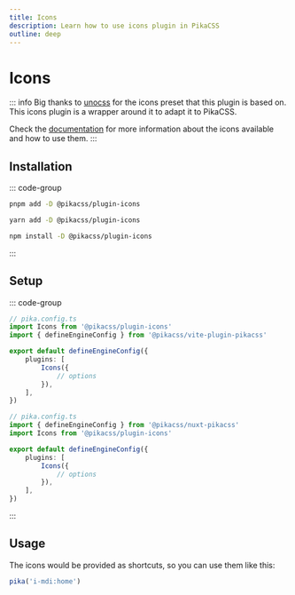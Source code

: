 ```yaml
---
title: Icons
description: Learn how to use icons plugin in PikaCSS
outline: deep
---
```


# Icons

::: info
Big thanks to [unocss](https://github.com/unocss/unocss) for the icons preset that this plugin is based on. This icons plugin is a wrapper around it to adapt it to PikaCSS.

Check the [documentation](https://unocss.dev/presets/icons) for more information about the icons available and how to use them.
:::

## Installation
::: code-group

```bash [pnpm]
pnpm add -D @pikacss/plugin-icons
```

```bash [yarn]
yarn add -D @pikacss/plugin-icons
```

```bash [npm]
npm install -D @pikacss/plugin-icons
```

:::

## Setup

::: code-group

```ts  [Vite Project]
// pika.config.ts
import Icons from '@pikacss/plugin-icons'
import { defineEngineConfig } from '@pikacss/vite-plugin-pikacss'

export default defineEngineConfig({
	plugins: [
		Icons({
			// options
		}),
	],
})
```

```ts  [Nuxt Project]
// pika.config.ts
import { defineEngineConfig } from '@pikacss/nuxt-pikacss'
import Icons from '@pikacss/plugin-icons'

export default defineEngineConfig({
	plugins: [
		Icons({
			// options
		}),
	],
})
```

:::

## Usage

The icons would be provided as shortcuts, so you can use them like this:

```ts
pika('i-mdi:home')
```
